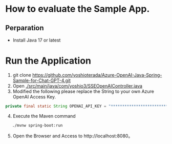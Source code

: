 # How to evaluate the Sample App.

## Perparation 

* Install Java 17 or latest

# Run the Application

1. git clone https://github.com/yoshioterada/Azure-OpenAI-Java-Spring-Sample-for-Chat-GPT-4.git
2. Open [./src/main/java/com/yoshio3/SSEOpenAIController.java](./src/main/java/com/yoshio3/SSEOpenAIController.java) 
3. Modified the following
  please replace the String to your own Azure OpenAI Access Key.

  ```java
  private final static String OPENAI_API_KEY = "*******************************"; 
  ```

4. Execute the Maven command

```bash
   ./mvnw spring-boot:run
```

5. Open the Browser and Access to http://localhost:8080。
